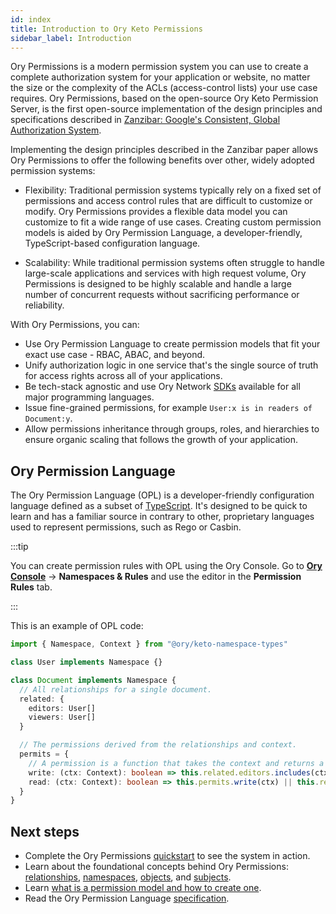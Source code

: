 ```yaml
---
id: index
title: Introduction to Ory Keto Permissions
sidebar_label: Introduction
---
```


Ory Permissions is a modern permission system you can use to create a complete authorization system for your application or
website, no matter the size or the complexity of the ACLs (access-control lists) your use case requires. Ory Permissions, based on
the open-source Ory Keto Permission Server, is the first open-source implementation of the design principles and specifications
described in [Zanzibar: Google's Consistent, Global Authorization System](https://research.google/pubs/pub48190/).

Implementing the design principles described in the Zanzibar paper allows Ory Permissions to offer the following benefits over
other, widely adopted permission systems:

- Flexibility: Traditional permission systems typically rely on a fixed set of permissions and access control rules that are
  difficult to customize or modify. Ory Permissions provides a flexible data model you can customize to fit a wide range of use
  cases. Creating custom permission models is aided by Ory Permission Language, a developer-friendly, TypeScript-based
  configuration language.

- Scalability: While traditional permission systems often struggle to handle large-scale applications and services with high
  request volume, Ory Permissions is designed to be highly scalable and handle a large number of concurrent requests without
  sacrificing performance or reliability.

With Ory Permissions, you can:

- Use Ory Permission Language to create permission models that fit your exact use case - RBAC, ABAC, and beyond.
- Unify authorization logic in one service that's the single source of truth for access rights across all of your applications.
- Be tech-stack agnostic and use Ory Network [SDKs](./sdk/01_overview.md) available for all major programming languages.
- Issue fine-grained permissions, for example `User:x is in readers of Document:y`.
- Allow permissions inheritance through groups, roles, and hierarchies to ensure organic scaling that follows the growth of your
  application.

## Ory Permission Language

The Ory Permission Language (OPL) is a developer-friendly configuration language defined as a subset of
[TypeScript](https://www.typescriptlang.org/). It's designed to be quick to learn and has a familiar source in contrary to other,
proprietary languages used to represent permissions, such as Rego or Casbin.

:::tip

You can create permission rules with OPL using the Ory Console. Go to [**Ory Console**](https://console.ory.com/) → **Namespaces &
Rules** and use the editor in the **Permission Rules** tab.

:::

This is an example of OPL code:

```ts
import { Namespace, Context } from "@ory/keto-namespace-types"

class User implements Namespace {}

class Document implements Namespace {
  // All relationships for a single document.
  related: {
    editors: User[]
    viewers: User[]
  }

  // The permissions derived from the relationships and context.
  permits = {
    // A permission is a function that takes the context and returns a boolean. It can reference `this.related` and `this.permits`.
    write: (ctx: Context): boolean => this.related.editors.includes(ctx.subject),
    read: (ctx: Context): boolean => this.permits.write(ctx) || this.related.viewers.includes(ctx.subject),
  }
}
```

## Next steps

- Complete the Ory Permissions [quickstart](../guides/permissions/overview.mdx) to see the system in action.
- Learn about the foundational concepts behind Ory Permissions: [relationships](./concepts/01_relation-tuples.mdx),
  [namespaces](./concepts/05_namespaces.mdx), [objects](./concepts/10_objects.mdx), and [subjects](./concepts/15_subjects.mdx).
- Learn [what is a permission model and how to create one](./modeling/create-permission-model.mdx).
- Read the Ory Permission Language [specification](./reference/ory-permission-language.mdx).
